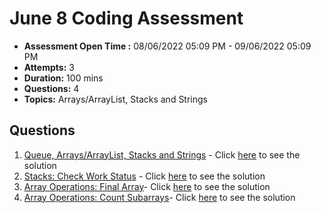 # June 8 Coding Assessment

- **Assessment Open Time :** 08/06/2022 05:09 PM - 09/06/2022 05:09 PM
- **Attempts:** 3
- **Duration:** 100 mins
- **Questions:** 4
- **Topics:** Arrays/ArrayList, Stacks and Strings

## Questions

1. [Queue, Arrays/ArrayList, Stacks and Strings](./Question1.md) - Click [here](/solutions/Question1.java) to see the solution
2. [Stacks: Check Work Status](./Question2.md) - Click [here](/solutions/Question2.java) to see the solution
3. [Array Operations: Final Array](./Question3.md)- Click [here](/solutions/Question3.java) to see the solution
4. [Array Operations: Count Subarrays](./Question4.md)- Click [here](/solutions/Question4.java) to see the solution
